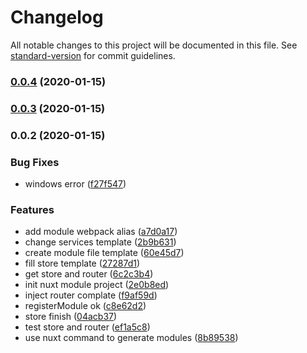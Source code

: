 # Changelog

All notable changes to this project will be documented in this file. See [standard-version](https://github.com/conventional-changelog/standard-version) for commit guidelines.

### [0.0.4](///compare/v0.0.3...v0.0.4) (2020-01-15)

### [0.0.3](///compare/v0.0.2...v0.0.3) (2020-01-15)

### 0.0.2 (2020-01-15)


### Bug Fixes

* windows error ([f27f547](///commit/f27f547))


### Features

* add module webpack alias ([a7d0a17](///commit/a7d0a17))
* change services template ([2b9b631](///commit/2b9b631))
* create module file template ([60e45d7](///commit/60e45d7))
* fill store template ([27287d1](///commit/27287d1))
* get store and router ([6c2c3b4](///commit/6c2c3b4))
* init nuxt module project ([2e0b8ed](///commit/2e0b8ed))
* inject router complate ([f9af59d](///commit/f9af59d))
* registerModule ok ([c8e62d2](///commit/c8e62d2))
* store finish ([04acb37](///commit/04acb37))
* test store and router ([ef1a5c8](///commit/ef1a5c8))
* use nuxt command to generate modules ([8b89538](///commit/8b89538))
